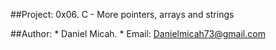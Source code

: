 ##Project: 0x06. C - More pointers, arrays and strings

##Author: * Daniel Micah. *
Email: <link> Danielmicah73@gmail.com </link>
